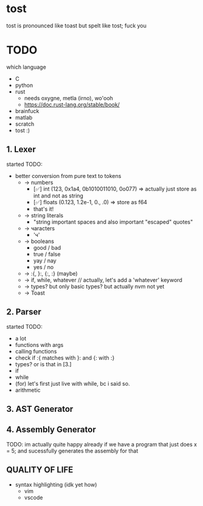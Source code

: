 # tost
tost is pronounced like toast but spelt like tost; fuck you

# TODO
which language
- C
- python
- rust
    - needs oxygne, metla (irno), wo'ooh
    - https://doc.rust-lang.org/stable/book/
- brainfuck
- matlab
- scratch
- tost :)

## 1. Lexer
started
TODO: 
- better conversion from pure text to tokens
    - -> numbers 
      - [✅] int (123, 0x1a4, 0b1010011010, 0o077) => actually just store as int and not as string
      - [✅] floats (0.123, 1.2e-1, 0., .0) => store as f64
      - that's it!
    - -> string literals
      - "string important spaces and also important \"escaped\" quotes"
    - -> чaracters
      - 'ч'
    - -> booleans
      - good / bad
      - true / false
      - yay / nay
      - yes / no
    - -> :{, }:, {:, :} (maybe)
    - -> if, while, whatever // actually, let's add a 'whatever' keyword
    - -> types? but only basic types? but actually nvm not yet
    - -> Toast
## 2. Parser
started
TODO:
- a lot
- functions with args
- calling functions
- check if :{ matches with }: and {: with :}
- types? or is that in [3.]
- if
- while
- (for) let's first just live with while, bc i said so.
- arithmetic
## 3. AST Generator
## 4. Assembly Generator
TODO:
im actually quite happy already if we have a program that just does x = 5; and sucessfully generates the assembly for that

## QUALITY OF LIFE
- syntax highlighting (idk yet how)
  - vim
  - vscode